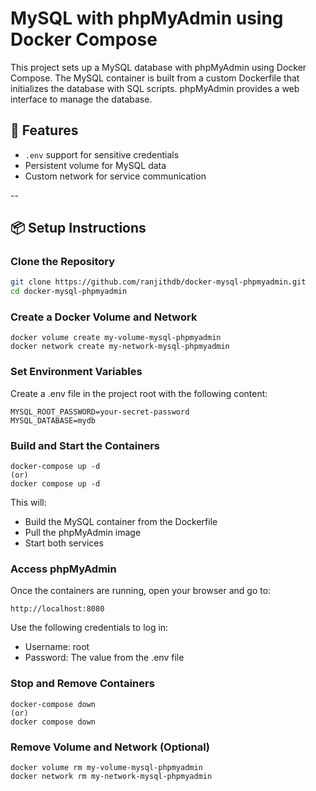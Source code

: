 # MySQL with phpMyAdmin using Docker Compose

This project sets up a MySQL database with phpMyAdmin using Docker Compose. The MySQL container is built from a custom Dockerfile that initializes the database with SQL scripts. phpMyAdmin provides a web interface to manage the database.

## 🚀 Features
- `.env` support for sensitive credentials
- Persistent volume for MySQL data
- Custom network for service communication

--

## 📦 Setup Instructions

### Clone the Repository
```bash
git clone https://github.com/ranjithdb/docker-mysql-phpmyadmin.git
cd docker-mysql-phpmyadmin
```

### Create a Docker Volume and Network
```
docker volume create my-volume-mysql-phpmyadmin
docker network create my-network-mysql-phpmyadmin
```
### Set Environment Variables
Create a .env file in the project root with the following content:
```
MYSQL_ROOT_PASSWORD=your-secret-password
MYSQL_DATABASE=mydb
```

### Build and Start the Containers
```
docker-compose up -d
(or)
docker compose up -d
```
This will:

- Build the MySQL container from the Dockerfile
- Pull the phpMyAdmin image
- Start both services

### Access phpMyAdmin
Once the containers are running, open your browser and go to:
```
http://localhost:8080
```
Use the following credentials to log in:

- Username: root
- Password: The value from the .env file

### Stop and Remove Containers
```
docker-compose down
(or)
docker compose down
```

### Remove Volume and Network (Optional)
```
docker volume rm my-volume-mysql-phpmyadmin
docker network rm my-network-mysql-phpmyadmin
```

